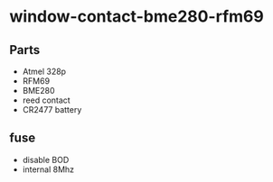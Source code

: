 # window-contact-bme280-rfm69


## Parts
 * Atmel 328p
 * RFM69
 * BME280
 * reed contact
 * CR2477 battery
 
 
 ## fuse
  * disable BOD
  * internal 8Mhz

